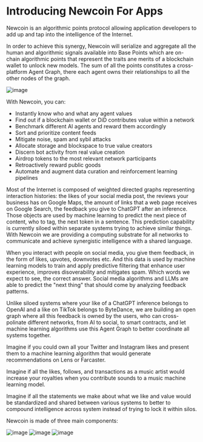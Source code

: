 # Introducing Newcoin For Apps

Newcoin is an algorithmic points protocol allowing application developers to add up and tap into the intelligence of the Internet.

In order to achieve this synergy, Newcoin will serialize and aggregate all the human and algorithmic signals available into Base Points which are on-chain algorithmic points that represent the traits ane merits of a blockchain wallet to unlock new models. The sum of all the points constitutes a cross-platform Agent Graph, there each agent owns their relationships to all the other nodes of the graph.

![image](https://github.com/newfound8ion/developer/assets/112469623/941ebc1a-2257-44d9-82ff-eb645b000c06)

With Newcoin, you can:
* Instantly know who and what any agent values
* Find out if a blockchain wallet or DiD contributes value within a network
* Benchmark different AI agents and reward them accordingly
* Sort and prioritize content feeds
* Mitigate noise, spam and sybil attacks
* Allocate storage and blockspace to true value creators
* Discern bot activity from real value creation
* Airdrop tokens to the most relevant network participants
* Retroactively reward public goods
* Automate and augment data curation and reinforcement learning pipelines

Most of the Internet is composed of weighted directed graphs representing interaction histories: the likes of your social media post, the reviews your business has on Google Maps, the amount of links that a web page receives on Google Search, the feedback you give to ChatGPT after an inference. Those objects are used by machine learning to predict the next piece of content, who to tag, the next token in a sentence. This prediction capability is currently siloed within separate systems trying to achieve similar things. With Newcoin we are providing a computing substrate for all networks to communicate and achieve synergistic intelligence with a shared language.

When you interact with people on social media, you give them feedback, in the form of likes, upvotes, downvotes etc. And this data is used by machine learning models to train and apply predictive filtering that enhance user experience, improves disoverability and mitigates spam. Which words we expect to see, the correct answer. Social media algorithms and LLMs are able to predict the "next thing" that should come by analyzing feedback patterns.

Unlike siloed systems where your like of a ChatGPT inference belongs to OpenAI and a like on TikTok belongs to ByteDance, we are building an open graph where all this feedback is owned by the users, who can cross-polinate different networks, from AI to social, to smart contracts, and let machine learning algorithms use this Agent Graph to better coordinate all systems together.

Imagine if you could own all your Twitter and Instagram likes and present them to a machine learning algorithm that would generate recommendations on Lens or Farcaster.

Imagine if all the likes, follows, and transactions as a music artist would increase your royalties when you contribute sounds to a music machine learning model.

Imagine if all the statements we make about what we like and value would be standardized and shared between various systems to better to compound intelligence across system instead of trying to lock it within silos.

Newcoin is made of three main components:

![image](https://github.com/newfound8ion/developer/assets/112469623/7b53131d-5337-43f4-950e-c79120191448)
![image](https://github.com/newfound8ion/developer/assets/112469623/bde83305-f022-4ab4-a002-dc7a2565ceeb)
![image](https://github.com/newfound8ion/developer/assets/112469623/4e7cf73c-99de-4046-a39e-d021f17def7a)


